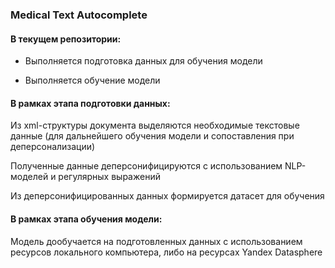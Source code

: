 ### Medical Text Autocomplete

#### В текущем репозитории:

 - Выполняется подготовка данных для обучения модели

 - Выполняется обучение модели

#### В рамках этапа подготовки данных:

Из xml-структуры документа выделяются необходимые текстовые данные (для дальнейшего обучения модели и сопоставления при деперсонализации)

Полученные данные деперсонифицируются с использованием NLP-моделей и регулярных выражений

Из деперсонифицированных данных формируется датасет для обучения

#### В рамках этапа обучения модели:

Модель дообучается на подготовленных данных с использованием ресурсов локального компьютера, либо на ресурсах Yandex Datasphere
